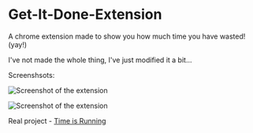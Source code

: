 # Get-It-Done-Extension
A chrome extension made to show you how much time you have wasted! (yay!)



I've not made the whole thing, I've just modified it a bit...

Screenshsots:

![Screenshot of the extension][scr-1]

![Screenshot of the extension][scr-2]

Real project - [Time is Running](https://chrome.google.com/webstore/detail/time-is-running/ijnaleaamhgpjmpmjefcnkkjjckbidnf?hl=en)

[scr-1]: https://drive.google.com/file/d/1bRQBzQjYCPDV173dxtPhFQkOWeMozcjq "Screenshot 1"
[scr-2]: https://drive.google.com/file/d/1iPKiquTFHxkAPe6zldYLFIuX5MfcYTkB "Screenshot 2"
